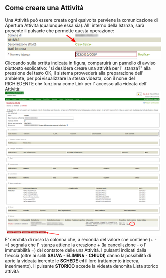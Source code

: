 ## Come creare una Attività

Una Attività può essere creata  ogni qualvolta perviene la comunicazione di Apertura Attività (qualunque essa sia).
All' interno della Istanza, sarà presente il pulsante che permette questa operazione:
![](/assets/img_crea_attivita.jpg)
Cliccando sulla scritta indicata in figura, comparuirà un pannello di avviso piuttosto esplicativo: "si desidera creare una attività per l' istanza?" alla pressione del tasto OK, il sistema provvederà alla preparazione dell' ambiente, per poi visualizzare la stessa videata, con il nome del RICHIEDENTE che funziona come Link per l' accesso alla videata dell' Attività:
![](/assets/sk_attivita.jpg)
E' cerchita di rosso la colonna che, a seconda del valore che contiene (+ - =) segnala che l' Istanza attiene la creazione + (la cancellazione - o l' immutabilità =) del contatore delle una Attività. 
I pulsanti indicati dalla freccia (oltre ai soliti **SALVA** - **ELIMINA** - **CHIUDI**) danno la possibilità di aprie la videata inerente le **SCHEDE** ed il loro trattamento (ricerca, inserimento). Il pulsante **STORICO** accede la videata denomita Lista storico attività
